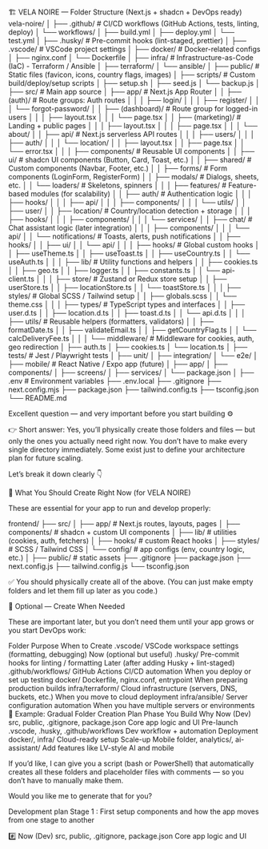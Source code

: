 🏗️ VELA NOIRE — Folder Structure (Next.js + shadcn + DevOps ready)
vela-noire/
│
├── .github/                    # CI/CD workflows (GitHub Actions, tests, linting, deploy)
│   └── workflows/
│       ├── build.yml
│       ├── deploy.yml
│       └── test.yml
│
├── .husky/                     # Pre-commit hooks (lint-staged, prettier)
│
├── .vscode/                    # VSCode project settings
│
├── docker/                     # Docker-related configs
│   ├── nginx.conf
│   └── Dockerfile
│
├── infra/                      # Infrastructure-as-Code (IaC) - Terraform / Ansible
│   ├── terraform/
│   └── ansible/
│
├── public/                     # Static files (favicon, icons, country flags, images)
│
├── scripts/                    # Custom build/deploy/setup scripts
│   ├── setup.sh
│   ├── seed.js
│   └── backup.js
│
├── src/                        # Main app source
│   ├── app/                    # Next.js App Router
│   │   ├── (auth)/             # Route groups: Auth routes
│   │   │   ├── login/
│   │   │   ├── register/
│   │   │   └── forgot-password/
│   │   ├── (dashboard)/        # Route group for logged-in users
│   │   │   ├── layout.tsx
│   │   │   └── page.tsx
│   │   ├── (marketing)/        # Landing + public pages
│   │   │   ├── layout.tsx
│   │   │   ├── page.tsx
│   │   │   └── about/
│   │   ├── api/                # Next.js serverless API routes
│   │   │   ├── users/
│   │   │   ├── auth/
│   │   │   └── location/
│   │   ├── layout.tsx
│   │   ├── page.tsx
│   │   └── error.tsx
│   │
│   ├── components/             # Reusable UI components
│   │   ├── ui/                 # shadcn UI components (Button, Card, Toast, etc.)
│   │   ├── shared/             # Custom components (Navbar, Footer, etc.)
│   │   ├── forms/              # Form components (LoginForm, RegisterForm)
│   │   ├── modals/             # Dialogs, sheets, etc.
│   │   └── loaders/            # Skeletons, spinners
│   │
│   ├── features/               # Feature-based modules (for scalability)
│   │   ├── auth/               # Authentication logic
│   │   │   ├── hooks/
│   │   │   ├── api/
│   │   │   ├── components/
│   │   │   └── utils/
│   │   ├── user/
│   │   ├── location/           # Country/location detection + storage
│   │   │   ├── hooks/
│   │   │   ├── components/
│   │   │   └── services/
│   │   ├── chat/               # Chat assistant logic (later integration)
│   │   │   ├── components/
│   │   │   └── api/
│   │   └── notifications/      # Toasts, alerts, push notifications
│   │       ├── hooks/
│   │       ├── ui/
│   │       └── api/
│   │
│   ├── hooks/                  # Global custom hooks
│   │   ├── useTheme.ts
│   │   ├── useToast.ts
│   │   ├── useCountry.ts
│   │   └── useAuth.ts
│   │
│   ├── lib/                    # Utility functions and helpers
│   │   ├── cookies.ts
│   │   ├── geo.ts
│   │   ├── logger.ts
│   │   ├── constants.ts
│   │   └── api-client.ts
│   │
│   ├── store/                  # Zustand or Redux store setup
│   │   ├── userStore.ts
│   │   ├── locationStore.ts
│   │   └── toastStore.ts
│   │
│   ├── styles/                 # Global SCSS / Tailwind setup
│   │   ├── globals.scss
│   │   └── theme.css
│   │
│   ├── types/                  # TypeScript types and interfaces
│   │   ├── user.d.ts
│   │   ├── location.d.ts
│   │   ├── toast.d.ts
│   │   └── api.d.ts
│   │
│   ├── utils/                  # Reusable helpers (formatters, validators)
│   │   ├── formatDate.ts
│   │   ├── validateEmail.ts
│   │   ├── getCountryFlag.ts
│   │   └── calcDeliveryFee.ts
│   │
│   └── middleware/             # Middleware for cookies, auth, geo redirection
│       ├── auth.ts
│       ├── cookies.ts
│       └── location.ts
│
├── tests/                      # Jest / Playwright tests
│   ├── unit/
│   ├── integration/
│   └── e2e/
│
├── mobile/                     # React Native / Expo app (future)
│   ├── app/
│   ├── components/
│   ├── screens/
│   ├── services/
│   └── package.json
│
├── .env                        # Environment variables
├── .env.local
├── .gitignore
├── next.config.mjs
├── package.json
├── tailwind.config.ts
├── tsconfig.json
└── README.md


Excellent question — and very important before you start building ⚙️

👉 Short answer:
Yes, you’ll physically create those folders and files — but only the ones you actually need right now.
You don’t have to make every single directory immediately. Some exist just to define your architecture plan for future scaling.

Let’s break it down clearly 👇

🧱 What You Should Create Right Now (for VELA NOIRE)

These are essential for your app to run and develop properly:

frontend/
├── src/
│   ├── app/                # Next.js routes, layouts, pages
│   ├── components/         # shadcn + custom UI components
│   ├── lib/                # utilities (cookies, auth, fetchers)
│   ├── hooks/              # custom React hooks
│   ├── styles/             # SCSS / Tailwind CSS
│   └── config/             # app configs (env, country logic, etc.)
│
├── public/                 # static assets
├── .gitignore
├── package.json
├── next.config.js
├── tailwind.config.js
└── tsconfig.json


✅ You should physically create all of the above.
(You can just make empty folders and let them fill up later as you code.)

🧰 Optional — Create When Needed

These are important later, but you don’t need them until your app grows or you start DevOps work:

Folder	Purpose	When to Create
.vscode/	VSCode workspace settings (formatting, debugging)	Now (optional but useful)
.husky/	Pre-commit hooks for linting / formatting	Later (after adding Husky + lint-staged)
.github/workflows/	GitHub Actions CI/CD automation	When you deploy or set up testing
docker/	Dockerfile, nginx.conf, entrypoint	When preparing production builds
infra/terraform/	Cloud infrastructure (servers, DNS, buckets, etc.)	When you move to cloud deployment
infra/ansible/	Server configuration automation	When you have multiple servers or environments
🧩 Example: Gradual Folder Creation Plan
Phase	You Build	Why
Now (Dev)	src, public, .gitignore, package.json	Core app logic and UI
Pre-launch	.vscode, .husky, .github/workflows	Dev workflow + automation
Deployment	docker/, infra/	Cloud-ready setup
Scale-up	Mobile folder, analytics/, ai-assistant/	Add features like LV-style AI and mobile

If you’d like, I can give you a script (bash or PowerShell) that automatically creates all these folders and placeholder files with comments — so you don’t have to manually make them.

Would you like me to generate that for you?




Development plan 
Stage 1 : First setup components and how the app moves from one stage to another

#️⃣ Now (Dev)	src, public, .gitignore, package.json	Core app logic and UI
